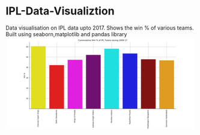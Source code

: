 # IPL-Data-Visualiztion
Data visualisation on IPL data upto 2017. Shows the win % of various teams. Built using seaborn,matplotlib and pandas library 
![alt text](https://github.com/akko29/IPL-Data-Visualiztion/blob/master/Figure_1-1.png)
